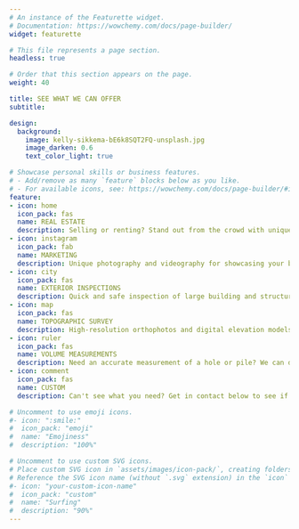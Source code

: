 ```yaml
---
# An instance of the Featurette widget.
# Documentation: https://wowchemy.com/docs/page-builder/
widget: featurette

# This file represents a page section.
headless: true

# Order that this section appears on the page.
weight: 40

title: SEE WHAT WE CAN OFFER
subtitle:

design:
  background:
    image: kelly-sikkema-bE6k8SQT2FQ-unsplash.jpg
    image_darken: 0.6
    text_color_light: true

# Showcase personal skills or business features.
# - Add/remove as many `feature` blocks below as you like.
# - For available icons, see: https://wowchemy.com/docs/page-builder/#icons
feature:
- icon: home
  icon_pack: fas
  name: REAL ESTATE
  description: Selling or renting? Stand out from the crowd with unique perspectives offered by aerial photos and videos.  
- icon: instagram
  icon_pack: fab
  name: MARKETING
  description: Unique photography and videography for showcasing your business in print or by social media.
- icon: city
  icon_pack: fas
  name: EXTERIOR INSPECTIONS
  description: Quick and safe inspection of large building and structure exteriors.
- icon: map
  icon_pack: fas
  name: TOPOGRAPHIC SURVEY
  description: High-resolution orthophotos and digital elevation models of land and buildings.
- icon: ruler
  icon_pack: fas
  name: VOLUME MEASUREMENTS
  description: Need an accurate measurement of a hole or pile? We can do that from the air!
- icon: comment
  icon_pack: fas
  name: CUSTOM
  description: Can't see what you need? Get in contact below to see if we can offer a custom solution.  

# Uncomment to use emoji icons.
#- icon: ":smile:"
#  icon_pack: "emoji"
#  name: "Emojiness"
#  description: "100%"  

# Uncomment to use custom SVG icons.
# Place custom SVG icon in `assets/images/icon-pack/`, creating folders if necessary.
# Reference the SVG icon name (without `.svg` extension) in the `icon` field.
#- icon: "your-custom-icon-name"
#  icon_pack: "custom"
#  name: "Surfing"
#  description: "90%"
---
```

